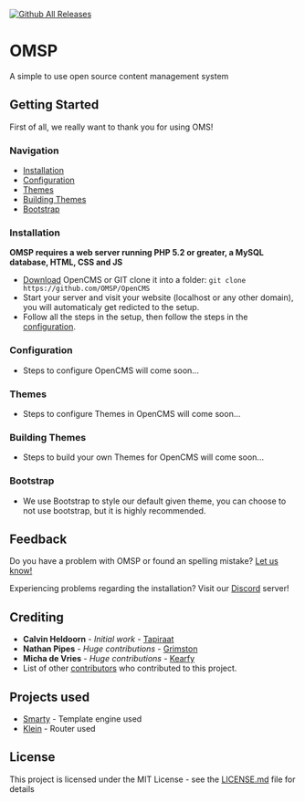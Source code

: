 [![Github All Releases](https://img.shields.io/github/downloads/tapiraat/opencms/total.svg?style=for-the-badge)](https://github.com/OMSP/OpenCMS)

# OMSP

A simple to use open source content management system

## Getting Started

First of all, we really want to thank you for using OMS!

### Navigation
* [Installation](#installation)
* [Configuration](#configuration)
* [Themes](#themes)
* [Building Themes](#building-themes)
* [Bootstrap](#bootstrap)

### Installation

**OMSP requires a web server running PHP 5.2 or greater, a MySQL database, HTML, CSS and JS**
* [Download](https://github.com/OMSP/OpenCMS/archive/master.zip) OpenCMS or GIT clone it into a folder: ```git clone   https://github.com/OMSP/OpenCMS```
* Start your server and visit your website (localhost or any other domain), you will automaticaly get redicted to the setup.
* Follow all the steps in the setup, then follow the steps in the [configuration](#configuration).

### Configuration

* Steps to configure OpenCMS will come soon...

### Themes

* Steps to configure Themes in OpenCMS will come soon...

### Building Themes

* Steps to build your own Themes for OpenCMS will come soon...

### Bootstrap

* We use Bootstrap to style our default given theme, you can choose to not use bootstrap, but it is highly recommended.

## Feedback

Do you have a problem with OMSP or found an spelling mistake? [Let us know!](https://omsp.org/feedback)

Experiencing problems regarding the installation? Visit our [Discord](https://discord.gg/SKvWQVb) server!

## Crediting

* **Calvin Heldoorn** - *Initial work* - [Tapiraat](https://calvin.ws)
* **Nathan Pipes** - *Huge contributions* - [Grimston](https://aussiehostingservices.com)
* **Micha de Vries** - *Huge contributions* - [Kearfy](https://mystem.tk)
* List of other [contributors](https://github.com/OMSP/OpenCMS/contributors) who contributed to this project.

## Projects used

* [Smarty](https://smarty.net) - Template engine used
* [Klein](https://github.com/klein/klein.php) - Router used

## License

This project is licensed under the MIT License - see the [LICENSE.md](LICENSE) file for details
